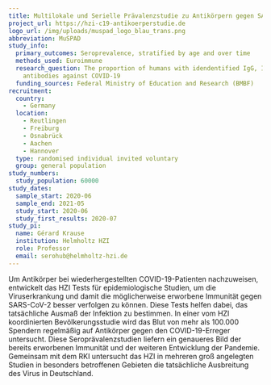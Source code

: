 ```yaml
---
title: Multilokale und Serielle Prävalenzstudie zu Antikörpern gegen SARS-2-Coronavirus in Deutschland
project_url: https://hzi-c19-antikoerperstudie.de
logo_url: /img/uploads/muspad_logo_blau_trans.png
abbreviation: MuSPAD
study_info:
  primary_outcomes: Seroprevalence, stratified by age and over time
  methods_used: Euroimmune
  research_question: The proportion of humans with idendentified IgG, IgA, IgM
    antibodies against COVID-19
  funding_sources: Federal Ministry of Education and Research (BMBF)
recruitment:
  country:
    - Germany
  location:
    - Reutlingen
    - Freiburg
    - Osnabrück
    - Aachen
    - Hannover
  type: randomised individual invited voluntary
  group: general population
study_numbers:
  study_population: 60000
study_dates:
  sample_start: 2020-06
  sample_end: 2021-05
  study_start: 2020-06
  study_first_results: 2020-07
study_pi:
  name: Gérard Krause
  institution: Helmholtz HZI
  role: Professor
  email: serohub@helmholtz-hzi.de
---
```

Um Antikörper bei wiederhergestellten COVID-19-Patienten nachzuweisen, entwickelt das HZI Tests für epidemiologische Studien, um die Viruserkrankung und damit die möglicherweise erworbene Immunität gegen SARS-CoV-2 besser verfolgen zu können. Diese Tests helfen dabei, das tatsächliche Ausmaß der Infektion zu bestimmen. In einer vom HZI koordinierten Bevölkerungsstudie wird das Blut von mehr als 100.000 Spendern regelmäßig auf Antikörper gegen den COVID-19-Erreger untersucht. Diese Seroprävalenzstudien liefern ein genaueres Bild der bereits erworbenen Immunität und der weiteren Entwicklung der Pandemie. Gemeinsam mit dem RKI untersucht das HZI in mehreren groß angelegten Studien in besonders betroffenen Gebieten die tatsächliche Ausbreitung des Virus in Deutschland.
